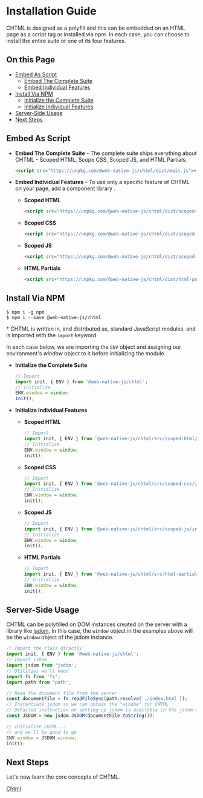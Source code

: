 # Installation Guide

CHTML is designed as a polyfill and this can be embedded on an HTML page as a script tag or installed via *npm*. In each case, you can choose to install the entire suite or one of its four features.

## On this Page

+ [Embed As Script](#embed-as-script)
  + [Embed The Complete Suite](#embed-the-complete-suite)
  + [Embed Individual Features](#embed-individual-features)
+ [Install Via NPM](#install-via-npm)
  + [Initialize the Complete Suite](#initialize-the-complete-suite)
  + [Initialize Individual Features](#initialize-individual-features)
+ [Server-Side Usage](#server-side-usage)
+ [Next Steps](#next-steps)

## Embed As Script 

+ **Embed The Complete Suite** - The complete suite ships everything about CHTML - Scoped HTML, Scope CSS, Scoped JS, and HTML Partials.

  ```html
  <script src="https://unpkg.com/@web-native-js/chtml/dist/main.js"></script>
  ```

+ **Embed Individual Features** - To use only a specific feature of CHTML on your page, add a component library .

  + **Scoped HTML**

    ```html
    <script src="https://unpkg.com/@web-native-js/chtml/dist/scoped-html.js"></script>
    ```

  + **Scoped CSS**

    ```html
    <script src="https://unpkg.com/@web-native-js/chtml/dist/scoped-css.js"></script>
    ```

  + **Scoped JS**

    ```html
    <script src="https://unpkg.com/@web-native-js/chtml/dist/scoped-js.js"></script>
    ```

  + **HTML Partials**

    ```html
    <script src="https://unpkg.com/@web-native-js/chtml/dist/html-partials.js"></script>
    ```

## Install Via NPM

```text
$ npm i -g npm
$ npm i --save @web-native-js/chtml
```

\* CHTML is written in, and distributed as, standard JavaScript modules, and is imported with the `import` keyword.

In each case below, we are importing the `ENV` object and assigning our environment's *window* object to it before initializing the module.

+ **Initialize the Complete Suite**

  ```js
  // Import
  import init, { ENV } from '@web-native-js/chtml';
  // Initialize
  ENV.window = window;
  init();
  ```

+ **Initialize Individual Features**

  + **Scoped HTML**
    
    ```js
    // Import
    import init, { ENV } from '@web-native-js/chtml/src/scoped-html/index.js';
    // Initialize
    ENV.window = window;
    init();
    ```

  + **Scoped CSS**
    
    ```js
    // Import
    import init, { ENV } from '@web-native-js/chtml/src/scoped-css/index.js';
    // Initialize
    ENV.window = window;
    init();
    ```

  + **Scoped JS**
    
    ```js
    // Import
    import init, { ENV } from '@web-native-js/chtml/src/scoped-js/index.js';
    // Initialize
    ENV.window = window;
    init();
    ```

  + **HTML Partials**
    
    ```js
    // Import
    import init, { ENV } from '@web-native-js/chtml/src/html-partials/index.js';
    // Initialize
    ENV.window = window;
    init();
    ```

## Server-Side Usage

CHTML can be polyfilled on DOM instances created on the server with a library like [jsdom](https://github.com/jsdom/jsdom). In this case, the `window` object in the examples above will be the `window` object of the jsdom instance.


```js
// Import the class directly
import init, { ENV } from '@web-native-js/chtml';
// Import jsDom
import jsdom from 'jsdom';
// Utilities we'll need
import fs from 'fs';
import path from 'path';

// Read the document file from the server
const documentFile = fs.readFileSync(path.resolve('./index.html'));
// Instantiate jsdom so we can obtain the "window" for CHTML
// Detailed instruction on setting up jsdom is available in the jsdom docs
const JSDOM = new jsdom.JSDOM(documentFile.toString());

// Initialize CHTML...
// and we'll be good to go
ENV.window = JSDOM.window;
init();
```

## Next Steps

Let's now learn the core concepts of CHTML.

[Chtml](/chtml/)



